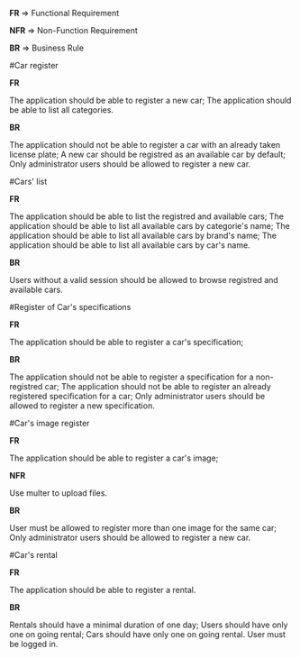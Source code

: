 **FR** => Functional Requirement

**NFR** => Non-Function Requirement

**BR** => Business Rule

#Car register

**FR**

The application should be able to register a new car;
The application should be able to list all categories.

**BR**

The application should not be able to register a car with an already taken license plate;
A new car should be registred as an available car by default;
Only administrator users should be allowed to register a new car.

#Cars' list

**FR**

The application should be able to list the registred and available cars;
The application should be able to list all available cars by categorie's name;
The application should be able to list all available cars by brand's name;
The application should be able to list all available cars by car's name.

**BR**

Users without a valid session should be allowed to browse registred and available cars.

#Register of Car's specifications

**FR**

The application should be able to register a car's specification;

**BR**

The application should not be able to register a specification for a non-registred car;
The application should not be able to register an already registered specification for a car;
Only administrator users should be allowed to register a new specification.

#Car's image register

**FR**

The application should be able to register a car's image;

**NFR**

Use multer to upload files.

**BR**

User must be allowed to register more than one image for the same car;
Only administrator users should be allowed to register a new car.

#Car's rental

**FR**

The application should be able to register a rental.

**BR**

Rentals should have a minimal duration of one day;
Users should have only one on going rental;
Cars should have only one on going rental.
User must be logged in.

